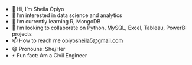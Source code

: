 - 👋 Hi, I’m Sheila Opiyo
- 👀 I’m interested in data science and analytics
- 🌱 I’m currently learning R, MongoDB
- 💞️ I’m looking to collaborate on Python, MySQL, Excel, Tableau, PowerBI projects
- 📫 How to reach me opiyosheila5@gmail.com
- 😄 Pronouns: She/Her
- ⚡ Fun fact: Am a Civil Engineer

<!---
sheilaakumu/sheilaakumu is a ✨ special ✨ repository because its `README.md` (this file) appears on your GitHub profile.
You can click the Preview link to take a look at your changes.
--->
